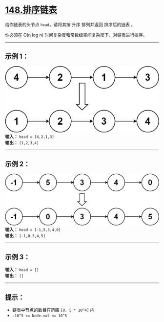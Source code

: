 # [148.排序链表](https://leetcode.cn/problems/sort-list/description)

给你链表的头节点 `head`，请将其按 升序 排列并返回 排序后的链表 。

你必须在 O(n log n) 时间复杂度和常数级空间复杂度下，对链表进行排序。

---

## 示例 1：

![示例1](../images/148.排序链表1.jpg)
**输入：** `head = [4,2,1,3]`  
**输出：** `[1,2,3,4]`

---

## 示例 2：

![示例2](../images/148.排序链表2.jpg)
**输入：** `head = [-1,5,3,4,0]`  
**输出：** `[-1,0,3,4,5]`

---

## 示例 3：

**输入：** `head = []`  
**输出：** `[]`

---

## 提示：

- 链表中节点的数目在范围 `[0, 5 * 10^4]` 内
- `-10^5 <= Node.val <= 10^5` 